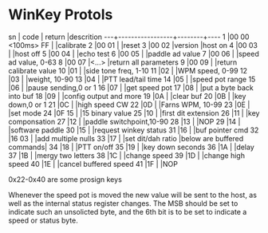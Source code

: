 # WinKey Protols

sn | code            | return |descrition
---+-----------------+--------+----
1  |00 00 <100ms> FF |        |calibrate
2  |00 01            |        |reset
3  |00 02            |version |host on
4  |00 03            |        |host off
5  |00 04 <cc>       |<cc>    |echo test
6  |00 05            |<nn>    |paddle ad value
7  |00 06            |<nn>    |speed ad value, 0-63
8  |00 07            |<...>   |return all parameters
9  |00 09            |<nn>    |return calibrate value
10 |01 <nn>          |        |side tone freq, 1-10
11 |02 <nn>          |        |WPM speed, 0-99
12 |03 <nn>          |        |weight, 10-90
13 |04 <n1> <n2>     |        |PTT lead/tail time
14 |05 <n1> <n2> <n3>|        |speed pot range
15 |06 <nn>          |        |pause sending,0 or 1
16 |07               |<nn>    |get speed pot
17 |08               |        |put a byte back into buf
18 |09 <nn>          |        |config output and more
19 |0A               |        |clear buf
20 |0B <nn>          |        |key down,0 or 1
21 |0C <nn>          |        |high speed CW
22 |0D <nn>          |        |Farns WPM, 10-99
23 |0E <nn>          |        |set mode
24 |0F 15<bb>        |        |15 binary value
25 |10 <nn>          |        |first dit extension
26 |11 <nn>          |        |key componsation
27 |12 <nn>          |        |paddle switchpoint,10-90
28 |13               |        |NOP
29 |14 <nn>          |        |software paddle
30 |15               |<bb>    |request winkey status
31 |16 <nn>          |        |buf pointer cmd
32 |16 03 <nn>       |        |add multiple nulls
33 |17 <nn>          |        |set dit/dah ratio
   |below are buffered commands|
34 |18 <nn>          |        |PTT on/off
35 |19 <nn>          |        |key down <nn> seconds
36 |1A <nn>          |        |delay
37 |1B <cc><cc>      |        |mergy two letters
38 |1C <nn>          |        |change speed
39 |1D <nn>          |        |change high speed
40 |1E               |        |cancel buffered speed 
41 |1F               |        |NOP

0x22-0x40 are some prosign keys

Whenever the speed pot is moved the new value will be sent to the host, as well as the internal status register changes. The MSB should be set to indicate such an unsolicted byte, and the 6th bit is to be set to indicate a speed or status byte.





